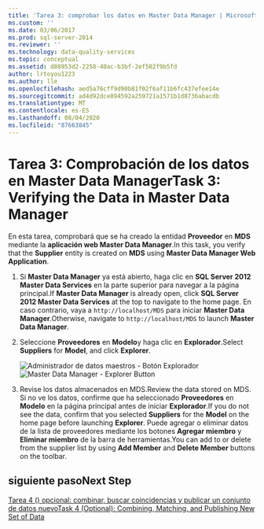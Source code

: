 ```yaml
---
title: 'Tarea 3: comprobar los datos en Master Data Manager | Microsoft Docs'
ms.custom: ''
ms.date: 03/06/2017
ms.prod: sql-server-2014
ms.reviewer: ''
ms.technology: data-quality-services
ms.topic: conceptual
ms.assetid: d88953d2-2258-40ac-b3bf-2ef502f9b5fd
author: lrtoyou1223
ms.author: lle
ms.openlocfilehash: aed5a76cff9d90b81f02f6af11b6fc437efee14e
ms.sourcegitcommit: ad4d92dce894592a259721a1571b1d8736abacdb
ms.translationtype: MT
ms.contentlocale: es-ES
ms.lasthandoff: 08/04/2020
ms.locfileid: "87663845"
---
```

# <a name="task-3-verifying-the-data-in-master-data-manager"></a><span data-ttu-id="b5d1a-102">Tarea 3: Comprobación de los datos en Master Data Manager</span><span class="sxs-lookup"><span data-stu-id="b5d1a-102">Task 3: Verifying the Data in Master Data Manager</span></span>
  <span data-ttu-id="b5d1a-103">En esta tarea, comprobará que se ha creado la entidad **Proveedor** en **MDS** mediante la **aplicación web Master Data Manager**.</span><span class="sxs-lookup"><span data-stu-id="b5d1a-103">In this task, you verify that the **Supplier** entity is created on **MDS** using **Master Data Manager Web Application**.</span></span>

1.  <span data-ttu-id="b5d1a-104">Si **Master Data Manager** ya está abierto, haga clic en **SQL Server 2012 Master Data Services** en la parte superior para navegar a la página principal.</span><span class="sxs-lookup"><span data-stu-id="b5d1a-104">If **Master Data Manager** is already open, click **SQL Server 2012 Master Data Services** at the top to navigate to the home page.</span></span> <span data-ttu-id="b5d1a-105">En caso contrario, vaya a `http://localhost/MDS` para iniciar **Master Data Manager**.</span><span class="sxs-lookup"><span data-stu-id="b5d1a-105">Otherwise, navigate to `http://localhost/MDS` to launch **Master Data Manager**.</span></span>

2.  <span data-ttu-id="b5d1a-106">Seleccione **Proveedores** en **Modelo**y haga clic en **Explorador**.</span><span class="sxs-lookup"><span data-stu-id="b5d1a-106">Select **Suppliers** for **Model**, and click **Explorer**.</span></span>

     <span data-ttu-id="b5d1a-107">![Administrador de datos maestros - Botón Explorador](../../2014/tutorials/media/et-verifyingthedatainmasterdatamanager.jpg "Administrador de datos maestros - Botón Explorador")</span><span class="sxs-lookup"><span data-stu-id="b5d1a-107">![Master Data Manager - Explorer Button](../../2014/tutorials/media/et-verifyingthedatainmasterdatamanager.jpg "Master Data Manager - Explorer Button")</span></span>

3.  <span data-ttu-id="b5d1a-108">Revise los datos almacenados en MDS.</span><span class="sxs-lookup"><span data-stu-id="b5d1a-108">Review the data stored on MDS.</span></span> <span data-ttu-id="b5d1a-109">Si no ve los datos, confirme que ha seleccionado **Proveedores** en **Modelo** en la página principal antes de iniciar **Explorador**.</span><span class="sxs-lookup"><span data-stu-id="b5d1a-109">If you do not see the data, confirm that you selected **Suppliers** for the **Model** on the home page before launching **Explorer**.</span></span> <span data-ttu-id="b5d1a-110">Puede agregar o eliminar datos de la lista de proveedores mediante los botones **Agregar miembro** y **Eliminar miembro** de la barra de herramientas.</span><span class="sxs-lookup"><span data-stu-id="b5d1a-110">You can add to or delete from the supplier list by using **Add Member** and **Delete Member** buttons on the toolbar.</span></span>

## <a name="next-step"></a><span data-ttu-id="b5d1a-111">siguiente paso</span><span class="sxs-lookup"><span data-stu-id="b5d1a-111">Next Step</span></span>
 [<span data-ttu-id="b5d1a-112">Tarea 4 &#40;&#41; opcional: combinar, buscar coincidencias y publicar un conjunto de datos nuevo</span><span class="sxs-lookup"><span data-stu-id="b5d1a-112">Task 4 &#40;Optional&#41;: Combining, Matching, and Publishing New Set of Data</span></span>](../../2014/tutorials/task-4-optional-combining-matching-and-publishing-new-set-of-data.md)


